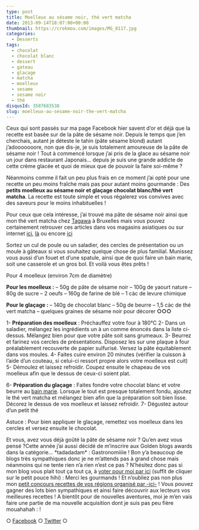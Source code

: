 ```yaml
---
type: post
title: Moelleux au sésame noir, thé vert matcha
date: 2013-09-14T18:07:00+00:00
thumbnail: https://crokmou.com/images/MG_8117.jpg
categories:
  - Desserts
tags:
  - chocolat
  - chocolat blanc
  - dessert
  - gateau
  - glacage
  - matcha
  - moelleux
  - sesame
  - sesame noir
  - thé
disqusId: 3587683538
slug: moelleux-au-sesame-noir-the-vert-matcha
---
```


Ceux qui sont passés sur ma page Facebook hier savent d’or et déjà que la recette est basée sur de la pâte de sésame noir. Depuis le temps que j’en cherchais, autant je déteste le tahin (pâte sésame blond) autant j’adooooooore, non que dis-je, je suis totalement amoureuse de la pâte de sésame noir ! Tout à commencé lorsque j’ai pris de la glace au sésame noir un jour dans restaurant Japonais… depuis je suis une grande addicte de cette crème glacée et quoi de mieux que de pouvoir la faire soi-même ?

<a name="more"></a>

Néanmoins comme il fait un peu plus frais en ce moment j’ai opté pour une recette un peu moins fraîche mais pas pour autant moins gourmande : Des **petits moelleux au sésame noir et glaçage chocolat blanc/thé vert matcha**. La recette est toute simple et vous régalerez vos convives avec des saveurs pour le moins inhabituelles !

Pour ceux que cela intéresse, j’ai trouvé ma pâte de sésame noir ainsi que mon thé vert matcha chez [Tagawa](http://www.tagawa.eu/) à Bruxelles mais vous pouvez certainement retrouver ces articles dans vos magasins asiatiques ou sur internet [ici](http://www.bienmanger.com/1F10929_Pate_Sesame.html), [là](http://www.laboutiquedujapon.fr/PrestaShop/fr/1326-pate-de-sesame-grille-noir-100ml-4932395000678.html) ou encore [ici](http://cook-shop.fr/pate-/1429-pate-de-sesame-noir-terre-exotique-3760063336412.html)

Sortez un cul de poule ou un saladier, des cercles de présentation ou un moule à gâteaux si vous souhaitez quelque chose de plus familial. Munissez vous aussi d’un fouet et d’une spatule, ainsi que de quoi faire un bain marie, soit une casserole et un gros bol. Et voilà vous êtes prêts !

Pour 4 moelleux (environ 7cm de diamètre)

**Pour les moelleux :**
– 50g de pâte de sésame noir
– 100g de yaourt nature
– 80g de sucre
– 2 oeufs
– 160g de farine de blé
– 1 càc de levure chimique

**Pour le glaçage :** – 140g de chocolat blanc – 50g de beurre – 1,5 càc de thé vert matcha – quelques graines de sésame noir pour décorer **○○○**

1- **Préparation des moelleux** : Préchauffez votre four à 180°C
2- Dans un saladier, mélangez les ingrédients un à un comme énoncés dans la liste ci-dessus. Mélangez bien pour que votre pâte soit sans grumeaux.
3- Beurrez et farinez vos cercles de présentations. Disposez les sur une plaque à four préalablement recouverte de papier sulfurisé. Versez la pâte équitablement dans vos moules.
4- Faites cuire environ 20 minutes (vérifier la cuisson à l’aide d’un couteau, si celui-ci ressort propre alors votre moelleux est cuit)
5- Démoulez et laissez refroidir. Coupez ensuite le chapeau de vos moelleux afin que le dessus de ceux-ci soient plat.

6- **Préparation du glaçage** : Faites fondre votre chocolat blanc et votre beurre au [bain marie](http://cuisine-facile.com/trucs_astuces/recette-comment-preparer-bain-marie.html). Lorsque le tout est presque totalement fondu, ajoutez le thé vert matcha et mélangez bien afin que la préparation soit bien lisse. Décorez le dessus de vos moelleux et laissez refroidir.
7- Dégustez autour d’un petit thé

Astuce : Pour bien appliquer le glaçage, remettez vos moelleux dans les cercles et versez ensuite le chocolat.

Et vous, avez vous déjà goûté la pâte de sésame noir ? Qu’en avez vous pensé ?Cette année j’ai aussi décidé de m’inscrire aux Golden blogs awards dans la catégorie… \*tadadadam\* : Gastronomiiiie ! Bon y’a beaucoup de blogs très sympathiques donc je ne m’attends pas à grand chose mais néanmoins qui ne tente rien n’a rien n’est ce pas ? N’hésitez donc pas si mon blog vous plait tout ça tout ça, à [voter pour moi par ici](http://www.golden-blog-awards.fr/blogs/crokmou.html) (suffit de cliquer sur le petit pouce hihi) : Merci les gourmands ! Et n’oubliez pas non plus mon [petit concours recettes de vos régions organisé par -ici-](http://www.crokmou.com/2013/09/1000-merci-et-un-concours.html) ! Vous pouvez gagner des lots bien sympathiques et ainsi faire découvrir aux lecteurs vos meilleures recettes ! A bientôt pour de nouvelles aventures, moi je m’en vais faire une partie de ma nouvelle acquisition dont je suis pas peu fière mouahahah : !

○ [Facebook](https://www.facebook.com/crokmou.blog) ○ [Twitter](https://twitter.com/Crokmou) ○